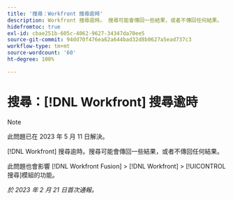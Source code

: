 ```yaml
---
title: '搜尋：Workfront 搜尋逾時'
description: Workfront 搜尋逾時。 搜尋可能會傳回一些結果，或者不傳回任何結果。
hidefromtoc: true
exl-id: cbae251b-605c-4062-9627-34347da70ee5
source-git-commit: 94dd70f476ea62a644bad32d8b0627a5ead737c3
workflow-type: tm+mt
source-wordcount: '60'
ht-degree: 100%

---
```


# 搜尋：[!DNL Workfront] 搜尋逾時

<!--this issue is on WF and WFF TOCs. Valid issue, won't fix-->

>[!NOTE]
>
>此問題已在 2023 年 5 月 11 日解決。

[!DNL Workfront] 搜尋逾時。搜尋可能會傳回一些結果，或者不傳回任何結果。

此問題也會影響 [!DNL Workfront Fusion] > [!DNL Workfront] > [!UICONTROL 搜尋]模組的功能。

_於 2023 年 2 月 21 日首次通報。_
